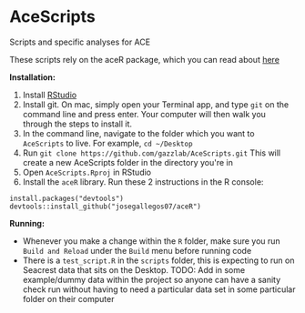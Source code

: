 # AceScripts
Scripts and specific analyses for ACE

These scripts rely on the aceR package, which you can read about [here](https://github.com/josegallegos07/aceR)

**Installation:**

1. Install [RStudio](https://www.rstudio.com/products/rstudio/download2/)
2. Install git. On mac, simply open your Terminal app, and type `git` on the command line and press enter. Your computer will then walk you through the steps to install it.
3. In the command line, navigate to the folder which you want to `AceScripts` to live. For example, `cd ~/Desktop`
4. Run `git clone https://github.com/gazzlab/AceScripts.git` This will create a new AceScripts folder in the directory you're in
5. Open `AceScripts.Rproj` in RStudio
6. Install the `aceR` library. Run these 2 instructions in the R console:
```
install.packages("devtools")
devtools::install_github("josegallegos07/aceR")
```

**Running:**

* Whenever you make a change within the `R` folder, make sure you run `Build and Reload` under the `Build` menu before running code
* There is a `test_script.R` in the `scripts` folder, this is expecting to run on Seacrest data that sits on the Desktop. TODO: Add in some example/dummy data within the project so anyone can have a sanity check run without having to need a particular data set in some particular folder on their computer

